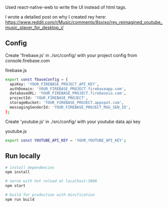

Used react-native-web to write the UI instead of html tags.

I wrote a detailed post on why I created rey here: https://www.reddit.com/r/Music/comments/8sxjxo/rey_reimagined_youtube_music_player_for_desktop_i/

## Config

Create 'firebase.js' in ./src/config/ with your project config from console.firebase.com

firebase.js
```bash
export const fbaseConfig = {
  apiKey: 'YOUR_FIREBASE_PROJECT_API_KEY',
  authDomain: 'YOUR_FIREBASE_PROJECT.firebaseapp.com',
  databaseURL: 'YOUR_FIREBASE_PROJECT.firebaseio.com',
  projectId: 'YOUR_FIREBASE_PROJECT',
  storageBucket: 'YOUR_FIREBASE_PROJECT.appspot.com',
  messagingSenderId: 'YOUR_FIREBASE_PROJECT_MSG_SEN_ID',
};
```

Create 'youtube.js' in ./src/config/ with your youtube data api key

youtube.js
```bash
export const YOUTUBE_API_KEY = 'YOUR_YOUTUBE_API_KEY';
```

## Run locally

```bash
# install dependencies
npm install

# serve with hot reload at localhost:3000
npm start

# build for production with minification
npm run build

